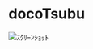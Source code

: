 # docoTsubu
![ｽｸﾘｰﾝｼｮｯﾄ](https://user-images.githubusercontent.com/54528300/67347163-35456180-f57c-11e9-9bcb-fba2c159aae2.PNG)
